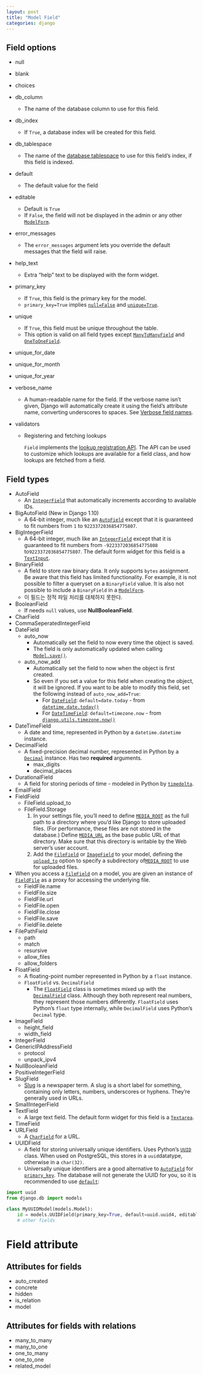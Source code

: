 ```yaml
---
layout: post
title: "Model Field"
categories: django
---
```


## Field options

* null

* blank

* choices

* db_column

  * The name of the database column to use for this field.

* db_index

  * If `True`, a database index will be created for this field.

* db_tablespace

  * The name of the [database tablespace](https://docs.djangoproject.com/en/1.11/topics/db/tablespaces/) to use for this field’s index, if this field is indexed.

* default

  * The default value for the field

* editable

  * Default is `True`
  * If `False`, the field will not be displayed in the admin or any other [`ModelForm`](https://docs.djangoproject.com/en/1.11/topics/forms/modelforms/#django.forms.ModelForm).

* error_messages

  * The `error_messages` argument lets you override the default messages that the field will raise.

* help_text

  * Extra “help” text to be displayed with the form widget.

* primary_key

  * If `True`, this field is the primary key for the model.
  * `primary_key=True` implies [`null=False`](https://docs.djangoproject.com/en/1.11/ref/models/fields/#django.db.models.Field.null) and [`unique=True`](https://docs.djangoproject.com/en/1.11/ref/models/fields/#django.db.models.Field.unique).

* unique

  * If `True`, this field must be unique throughout the table.
  * This option is valid on all field types except [`ManyToManyField`](https://docs.djangoproject.com/en/1.11/ref/models/fields/#django.db.models.ManyToManyField) and [`OneToOneField`](https://docs.djangoproject.com/en/1.11/ref/models/fields/#django.db.models.OneToOneField).

* unique_for_date

* unique_for_month

* unique_for_year

* verbose_name

  * A human-readable name for the field. If the verbose name isn’t given, Django will automatically create it using the field’s attribute name, converting underscores to spaces. See [Verbose field names](https://docs.djangoproject.com/en/1.11/topics/db/models/#verbose-field-names).

* validators

  * Registering and fetching lookups

    `Field` implements the [lookup registration API](https://docs.djangoproject.com/en/1.11/ref/models/lookups/#lookup-registration-api). The API can be used to customize which lookups are available for a field class, and how lookups are fetched from a field.

## Field types

* AutoField
  * An [`IntegerField`](https://docs.djangoproject.com/en/1.11/ref/models/fields/#django.db.models.IntegerField) that automatically increments according to available IDs. 
* BigAutoField (New in Django 1.10)
  * A 64-bit integer, much like an [`AutoField`](https://docs.djangoproject.com/en/1.11/ref/models/fields/#django.db.models.AutoField) except that it is guaranteed to fit numbers from `1` to `9223372036854775807`. 
* BigIntegerField
  * A 64-bit integer, much like an [`IntegerField`](https://docs.djangoproject.com/en/1.11/ref/models/fields/#django.db.models.IntegerField) except that it is guaranteed to fit numbers from `-9223372036854775808` to`9223372036854775807`. The default form widget for this field is a [`TextInput`](https://docs.djangoproject.com/en/1.11/ref/forms/widgets/#django.forms.TextInput).
* BinaryField
  * A field to store raw binary data. It only supports `bytes` assignment. Be aware that this field has limited functionality. For example, it is not possible to filter a queryset on a `BinaryField` value. It is also not possible to include a `BinaryField` in a [`ModelForm`](https://docs.djangoproject.com/en/1.11/topics/forms/modelforms/#django.forms.ModelForm).
  * 이 필드는 정적 파일 처리를 대체하지 못한다.
* BooleanField
  * If needs `null` values, use **NullBooleanField**.
* CharField
* CommaSeperatedIntegerField
* DateField
  * auto_now
    * Automatically set the field to now every time the object is saved.
    * The field is only automatically updated when calling [`Model.save()`](https://docs.djangoproject.com/en/1.11/ref/models/instances/#django.db.models.Model.save).
  * auto_now_add
    * Automatically set the field to now when the object is first created.
    * So even if you set a value for this field when creating the object, it will be ignored. If you want to be able to modify this field, set the following instead of `auto_now_add=True`:
      * For [`DateField`](https://docs.djangoproject.com/en/1.11/ref/models/fields/#django.db.models.DateField): `default=date.today` - from [`datetime.date.today()`](https://docs.python.org/3/library/datetime.html#datetime.date.today)
      * For [`DateTimeField`](https://docs.djangoproject.com/en/1.11/ref/models/fields/#django.db.models.DateTimeField): `default=timezone.now` - from [`django.utils.timezone.now()`](https://docs.djangoproject.com/en/1.11/ref/utils/#django.utils.timezone.now)
* DateTimeField
  * A date and time, represented in Python by a `datetime.datetime` instance.
* DecimalField
  * A fixed-precision decimal number, represented in Python by a [`Decimal`](https://docs.python.org/3/library/decimal.html#decimal.Decimal) instance. Has two **required** arguments.
    * max_digits
    * decimal_places
* DurationalField
  * A field for storing periods of time - modeled in Python by [`timedelta`](https://docs.python.org/3/library/datetime.html#datetime.timedelta).
* EmailField
* FieldField
  * FileField.upload_to
  * FileField.Storage
    1. In your settings file, you’ll need to define [`MEDIA_ROOT`](https://docs.djangoproject.com/en/1.11/ref/settings/#std:setting-MEDIA_ROOT) as the full path to a directory where you’d like Django to store uploaded files. (For performance, these files are not stored in the database.) Define [`MEDIA_URL`](https://docs.djangoproject.com/en/1.11/ref/settings/#std:setting-MEDIA_URL) as the base public URL of that directory. Make sure that this directory is writable by the Web server’s user account.
    2. Add the [`FileField`](https://docs.djangoproject.com/en/1.11/ref/models/fields/#django.db.models.FileField) or [`ImageField`](https://docs.djangoproject.com/en/1.11/ref/models/fields/#django.db.models.ImageField) to your model, defining the [`upload_to`](https://docs.djangoproject.com/en/1.11/ref/models/fields/#django.db.models.FileField.upload_to) option to specify a subdirectory of[`MEDIA_ROOT`](https://docs.djangoproject.com/en/1.11/ref/settings/#std:setting-MEDIA_ROOT) to use for uploaded files.
* When you access a [`FileField`](https://docs.djangoproject.com/en/1.11/ref/models/fields/#django.db.models.FileField) on a model, you are given an instance of [`FieldFile`](https://docs.djangoproject.com/en/1.11/ref/models/fields/#django.db.models.fields.files.FieldFile) as a proxy for accessing the underlying file.
  * FieldFile.name
  * FieldFile.size
  * FieldFile.url
  * FieldFile.open
  * FieldFile.close
  * FieldFile.save
  * FieldFile.delete
* FilePathField
  * path
  * match
  * resursive
  * allow_files
  * allow_folders
* FloatField
  * A floating-point number represented in Python by a `float` instance.
  * `FloatField` vs. `DecimalField`
    * The [`FloatField`](https://docs.djangoproject.com/en/1.11/ref/models/fields/#django.db.models.FloatField) class is sometimes mixed up with the [`DecimalField`](https://docs.djangoproject.com/en/1.11/ref/models/fields/#django.db.models.DecimalField) class. Although they both represent real numbers, they represent those numbers differently. `FloatField` uses Python’s `float` type internally, while `DecimalField` uses Python’s `Decimal` type.
* ImageField
  * height_field
  * width_field
* IntegerField
* GenericIPAddressField
  * protocol
  * unpack_ipv4
* NullBooleanField
* PositiveIntegerField
* SlugField
  * [Slug](https://docs.djangoproject.com/en/1.11/glossary/#term-slug) is a newspaper term. A slug is a short label for something, containing only letters, numbers, underscores or hyphens. They’re generally used in URLs.
* SmallIntegerField
* TextField
  * A large text field. The default form widget for this field is a [`Textarea`](https://docs.djangoproject.com/en/1.11/ref/forms/widgets/#django.forms.Textarea).
* TimeField
* URLField
  * A [`CharField`](https://docs.djangoproject.com/en/1.11/ref/models/fields/#django.db.models.CharField) for a URL.
* UUIDField
  * A field for storing universally unique identifiers. Uses Python’s [`UUID`](https://docs.python.org/3/library/uuid.html#uuid.UUID) class. When used on PostgreSQL, this stores in a `uuid`datatype, otherwise in a `char(32)`.
  * Universally unique identifiers are a good alternative to [`AutoField`](https://docs.djangoproject.com/en/1.11/ref/models/fields/#django.db.models.AutoField) for [`primary_key`](https://docs.djangoproject.com/en/1.11/ref/models/fields/#django.db.models.Field.primary_key). The database will not generate the UUID for you, so it is recommended to use [`default`](https://docs.djangoproject.com/en/1.11/ref/models/fields/#django.db.models.Field.default):

```Python
import uuid
from django.db import models

class MyUUIDModel(models.Model):
    id = models.UUIDField(primary_key=True, default=uuid.uuid4, editable=False)
    # other fields
```

# Field attribute

## Attributes for fields

* auto_created
* concrete
* hidden
* is_relation
* model

## Attributes for fields with relations

* many_to_many
* many_to_one
* one_to_many
* one_to_one
* related_model